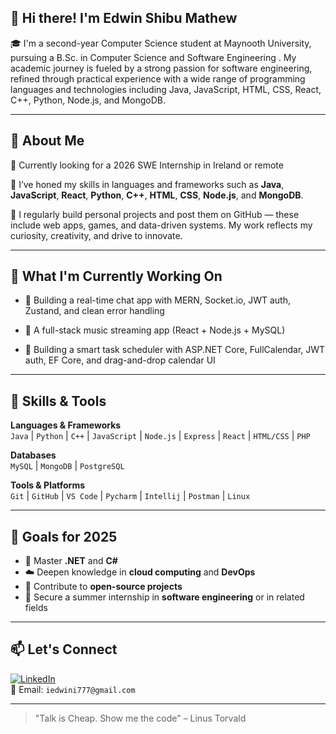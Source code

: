 ## 👋 Hi there! I'm Edwin Shibu Mathew

🎓 I'm a second-year Computer Science student at Maynooth University, pursuing a B.Sc. in Computer Science and Software Engineering . My academic journey is fueled by a strong passion for software engineering, refined through practical experience with a wide range of programming languages and technologies including Java, JavaScript, HTML, CSS, React, C++, Python, Node.js, and MongoDB.

---

## 💼 About Me

🔹 Currently looking for a 2026 SWE Internship in Ireland or remote

🔹 I’ve honed my skills in languages and frameworks such as **Java**, **JavaScript**, **React**, **Python**, **C++**, **HTML**, **CSS**, **Node.js**, and **MongoDB**.

🔹 I regularly build personal projects and post them on GitHub — these include web apps, games, and data-driven systems. My work reflects my curiosity, creativity, and drive to innovate.

---

## 🚀 What I'm Currently Working On

- 💬 Building a real-time chat app with MERN, Socket.io, JWT auth, Zustand, and clean error handling
  
- 🎵 A full-stack music streaming app (React + Node.js + MySQL)

- 📅 Building a smart task scheduler with ASP.NET Core, FullCalendar, JWT auth, EF Core, and drag-and-drop calendar UI

---

## 🧠 Skills & Tools

**Languages & Frameworks**  
`Java` | `Python` | `C++` | `JavaScript` | `Node.js` | `Express` | `React` | `HTML/CSS` | `PHP`

**Databases**  
`MySQL` | `MongoDB` | `PostgreSQL`

**Tools & Platforms**  
`Git` | `GitHub` | `VS Code` | `Pycharm` | `Intellij` | `Postman` | `Linux`

---

## 🌱 Goals for 2025

- 🔧 Master **.NET** and **C#**
- ☁️ Deepen knowledge in **cloud computing** and **DevOps**
- 🧩 Contribute to **open-source projects**
- 💼 Secure a summer internship in **software engineering** or in related fields

---

## 📫 Let's Connect

[![LinkedIn](https://img.shields.io/badge/LinkedIn-blue?style=flat&logo=linkedin&logoColor=white)](https://www.linkedin.com/in/edwin-shibu-mathew/)  
📧 Email: `iedwini777@gmail.com`

---

> "Talk is Cheap. Show me the code" – Linus Torvald


<!--
**EdwinShibuMathew/EdwinShibuMathew** is a ✨ _special_ ✨ repository because its `README.md` (this file) appears on your GitHub profile.

Here are some ideas to get you started:

- 🔭 I’m currently working on ...
- 🌱 I’m currently learning ...
- 👯 I’m looking to collaborate on ...
- 🤔 I’m looking for help with ...
- 💬 Ask me about ...
- 📫 How to reach me: ...
- 😄 Pronouns: ...
- ⚡ Fun fact: ...
-->
